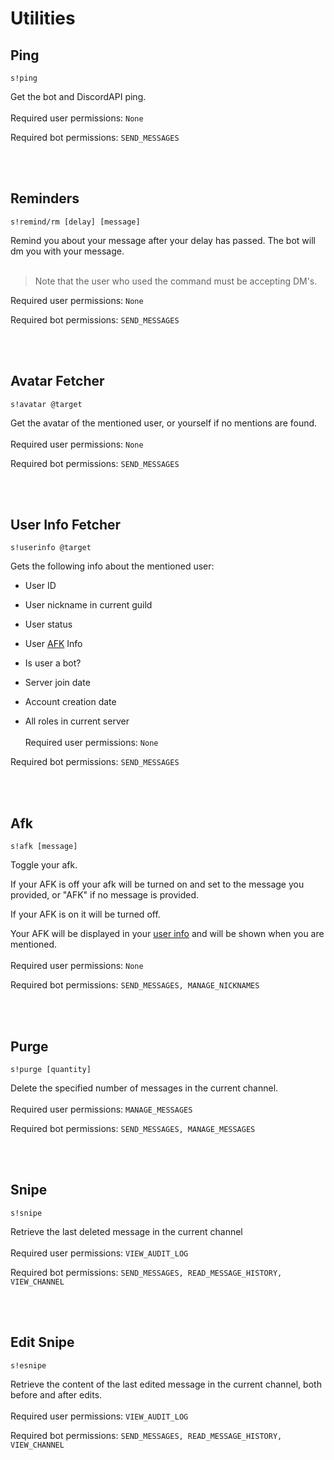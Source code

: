 # Utilities

## Ping

``s!ping``

Get the bot and DiscordAPI ping.
<br/><br/>
Required user permissions: ``None``

Required bot permissions: ``SEND_MESSAGES``

<br/><br/>
## Reminders
``s!remind/rm [delay] [message]``

Remind you about your message after your delay has passed. The bot will dm you with your message.
<br/><br/>
> Note that the user who used the command must be accepting DM's.


Required user permissions: ``None``

Required bot permissions: ``SEND_MESSAGES``

<br/><br/>
## Avatar Fetcher
``s!avatar @target``

Get the avatar of the mentioned user, or yourself if no mentions are found.
<br/><br/>
Required user permissions: ``None``

Required bot permissions: ``SEND_MESSAGES``

<br/><br/>
## User Info Fetcher
``s!userinfo @target``

Gets the following info about the mentioned user:

+ User ID

+ User nickname in current guild

+ User status

+ User [AFK](utilities.md#Afk) Info

+ Is user a bot?

+ Server join date

+ Account creation date

+ All roles in current server
<br/><br/>
Required user permissions: ``None``

Required bot permissions: ``SEND_MESSAGES``

<br/><br/>
## Afk

``s!afk [message]``

Toggle your afk.

If your AFK is off your afk will be turned on and set to the message you provided, or "AFK" if no message is provided.

If your AFK is on it will be turned off.

Your AFK will be displayed in your [user info](#user-info-fetcher) and will be shown when you are mentioned.
<br/><br/>
Required user permissions: ``None``

Required bot permissions: ``SEND_MESSAGES, MANAGE_NICKNAMES``

<br/><br/>
## Purge

``s!purge [quantity]``

Delete the specified number of messages in the current channel. 
<br/><br/>
Required user permissions: ``MANAGE_MESSAGES``

Required bot permissions: ``SEND_MESSAGES, MANAGE_MESSAGES``

<br/><br/>
## Snipe

``s!snipe``

Retrieve the last deleted message in the current channel
<br/><br/>
Required user permissions: ``VIEW_AUDIT_LOG``

Required bot permissions: ``SEND_MESSAGES, READ_MESSAGE_HISTORY, VIEW_CHANNEL``

<br/><br/>
## Edit Snipe

``s!esnipe``

Retrieve the content of the last edited message in the current channel, both before and after edits.
<br/><br/>
Required user permissions: ``VIEW_AUDIT_LOG``

Required bot permissions: ``SEND_MESSAGES, READ_MESSAGE_HISTORY, VIEW_CHANNEL``
